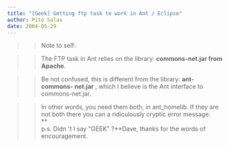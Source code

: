 ```yaml
---
title: "[Geek] Getting ftp task to work in Ant / Eclipse"
author: Pito Salas
date: 2004-05-29
---
```



>>

>> Note to self:

>>

>> The FTP task in Ant relies on the library: **commons-net.jar from Apache**.

>>

>> Be not confused, this is different from the library: **ant-commons-
net.jar** , which I believe is the Ant interface to commons-net.jar.

>>

>> In other words, you need them both, in ant_homelib. If they are not both
there you can a ridiculously cryptic error message.  
>  **  
> p.s. Didn 't I say "GEEK" ?**Dave, thanks for the words of encouragement.


